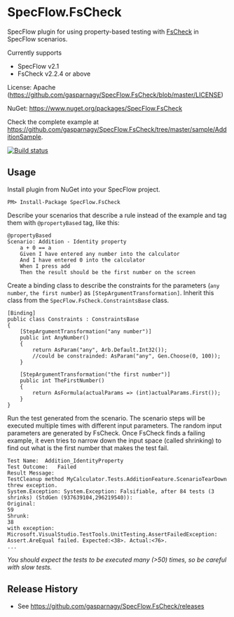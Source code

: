 ﻿# SpecFlow.FsCheck
SpecFlow plugin for using property-based testing with [FsCheck](https://github.com/fscheck/FsCheck) in SpecFlow scenarios.

Currently supports
* SpecFlow v2.1
* FsCheck v2.2.4 or above

License: Apache (https://github.com/gasparnagy/SpecFlow.FsCheck/blob/master/LICENSE)

NuGet: https://www.nuget.org/packages/SpecFlow.FsCheck

Check the complete example at https://github.com/gasparnagy/SpecFlow.FsCheck/tree/master/sample/AdditionSample.

[![Build status](https://ci.appveyor.com/api/projects/status/vlvkwqw5hslox8o6/branch/master?svg=true)](https://ci.appveyor.com/project/gasparnagy/specflow-fscheck/branch/master)

## Usage

Install plugin from NuGet into your SpecFlow project.

    PM> Install-Package SpecFlow.FsCheck
  
Describe your scenarios that describe a rule instead of the example and tag them with `@propertyBased` tag, like this:

```
@propertyBased
Scenario: Addition - Identity property
	a + 0 == a
	Given I have entered any number into the calculator
	And I have entered 0 into the calculator
	When I press add
	Then the result should be the first number on the screen
```

Create a binding class to describe the constraints for the parameters (`any number`, `the first number`) as `[StepArgumentTransformation]`. Inherit this class from the `SpecFlow.FsCheck.ConstraintsBase` class.

```
[Binding]
public class Constraints : ConstraintsBase
{
    [StepArgumentTransformation("any number")]
    public int AnyNumber()
    {
        return AsParam("any", Arb.Default.Int32());
        //could be constrainded: AsParam("any", Gen.Choose(0, 100));
    }

    [StepArgumentTransformation("the first number")]
    public int TheFirstNumber()
    {
        return AsFormula(actualParams => (int)actualParams.First());
    }
}
``` 

Run the test generated from the scenario. The scenario steps will be executed multiple times with different input parameters. The random input parameters are generated by FsCheck. Once FsCheck finds a failing example, it even tries to narrow down the input space (called shrinking) to find out what is the first number that makes the test fail.

```
Test Name:	Addition_IdentityProperty
Test Outcome:	Failed
Result Message:	
TestCleanup method MyCalculator.Tests.AdditionFeature.ScenarioTearDown threw exception.
System.Exception: System.Exception: Falsifiable, after 84 tests (3 shrinks) (StdGen (937639104,296219540)):
Original:
59
Shrunk:
38
with exception:
Microsoft.VisualStudio.TestTools.UnitTesting.AssertFailedException: Assert.AreEqual failed. Expected:<38>. Actual:<76>. 
...
```

_You should expect the tests to be executed many (>50) times, so be careful with slow tests._

## Release History

* See https://github.com/gasparnagy/SpecFlow.FsCheck/releases
